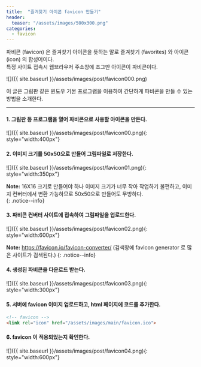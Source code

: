 ```yaml
---
title:  "즐겨찾기 아이콘 favicon 만들기"
header:
  teaser: "/assets/images/500x300.png"
categories: 
  - favicon
---
```


파비콘 (favicon) 은 즐겨찾기 아이콘을 뜻하는 말로
즐겨찾기 (favorites) 와 아이콘 (icon) 의 합성어이다.  
특정 사이트 접속시 웹브라우저 주소창에 조그만 아이콘이 파비콘이다.  


![]({{ site.baseurl }}/assets/images/post/favicon000.png)  

이 글은 그림판 같은 윈도우 기본 프로그램을 이용하여 간단하게 파비콘을 만들 수 있는 방법을 소개한다.  

---

#### 1. 그림판 등 프로그램을 열어 파비콘으로 사용할 아이콘을 만든다.  

![]({{ site.baseurl }}/assets/images/post/favicon00.png){: style="width:400px"}

#### 2. 이미지 크기를 50x50으로 만들어 그림파일로 저장한다.  

![]({{ site.baseurl }}/assets/images/post/favicon01.png){: style="width:350px"}  

**Note:** 16X16 크기로 만들어야 하나 이미지 크기가 너무 작아 작업하기 불편하고,
이미지 컨버터에서 변환 가능하므로 50x50으로 만들어도 무방하다.  
{: .notice--info}

#### 3. 파비콘 컨버터 사이트에 접속하여 그림파일을 업로드한다.  

![]({{ site.baseurl }}/assets/images/post/favicon02.png){: style="width:600px"}

**Note:** https://favicon.io/favicon-converter/  (검색창에 favicon generator 로 많은 사이트가 검색된다.)
{: .notice--info}

#### 4. 생성된 파비콘을 다운로드 받는다.  

![]({{ site.baseurl }}/assets/images/post/favicon03.png){: style="width:300px"}


#### 5. 서버에 favicon 이미지 업로드하고, html 페이지에 코드를 추가한다.
   
```html
<!-- favicon -->
<link rel="icon" href="/assets/images/main/favicon.ico">
```  
  

#### 6. favicon 이 적용되었는지 확인한다.
![]({{ site.baseurl }}/assets/images/post/favicon04.png){: style="width:600px"}


